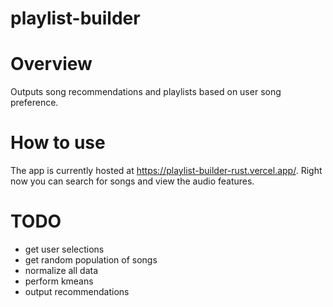 # playlist-builder

# Overview

Outputs song recommendations and playlists based on user song preference.

# How to use

The app is currently hosted at https://playlist-builder-rust.vercel.app/. Right now you can search for songs and view the audio features.

# TODO

 * get user selections
 * get random population of songs
 * normalize all data
 * perform kmeans
 * output recommendations
